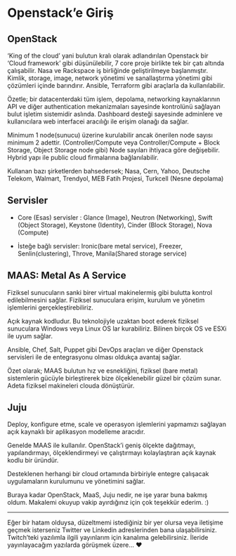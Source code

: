 # Openstack’e Giriş

## OpenStack

‘King of the cloud’ yani bulutun kralı olarak adlandırılan Openstack bir ‘Cloud framework’ gibi düşünülebilir, 7 core proje birlikte tek bir çatı altında çalışabilir. Nasa ve Rackspace iş birliğinde geliştirilmeye başlanmıştır. Kimlik, storage, image, network yönetimi ve sanallaştırma yönetimi gibi çözümleri içinde barındırır. Ansible, Terraform gibi araçlarla da kullanılabilir.

Özetle; bir datacenterdaki tüm işlem, depolama, networking kaynaklarının API ve diğer authentication mekanizmaları sayesinde kontrolünü sağlayan bulut işletim sistemidir aslında. Dashboard desteği sayesinde adminlere ve kullanıcılara web interfacei aracılığı ile erişim olanağı da sağlar.

Minimum 1 node(sunucu) üzerine kurulabilir ancak önerilen node sayısı minimum 2 adettir. (Controller/Compute veya Controller/Compute + Block Storage, Object Storage node gibi) Node sayıları ihtiyaca göre değişebilir. Hybrid yapı ile public cloud firmalarına bağlanılabilir.

Kullanan bazı şirketlerden bahsedersek; Nasa, Cern, Yahoo, Deutsche Telekom, Walmart, Trendyol, MEB Fatih Projesi, Turkcell (Nesne depolama)

## Servisler

- Core (Esas) servisler : Glance (Image), Neutron (Networking), Swift (Object Storage), Keystone (Identity), Cinder (Block Storage), Nova (Compute)

- İsteğe bağlı servisler: Ironic(bare metal service), Freezer, Senlin(clustering), Throve, Manila(Shared storage service)

## MAAS: Metal As A Service

Fiziksel sunucuların sanki birer virtual makinelermiş gibi bulutta kontrol edilebilmesini sağlar. Fiziksel sunuculara erişim, kurulum ve yönetim işlemlerini gerçekleştirebiliriz.

Açık kaynak kodludur. Bu teknolojiyle uzaktan boot ederek fiziksel sunuculara Windows veya Linux OS lar kurabiliriz. Bilinen birçok OS ve ESXi ile uyum sağlar.

Ansible, Chef, Salt, Puppet gibi DevOps araçları ve diğer Openstack servisleri ile de entegrasyonu olması oldukça avantaj sağlar.

Özet olarak; MAAS bulutun hız ve esnekliğini, fiziksel (bare metal) sistemlerin gücüyle birleştirerek bize ölçeklenebilir güzel bir çözüm sunar. Adeta fiziksel makineleri clouda dönüştürür.

## Juju

Deploy, konfigure etme, scale ve operasyon işlemlerini yapmamızı sağlayan açık kaynaklı bir aplikasyon modelleme aracıdır.

Genelde MAAS ile kullanılır. OpenStack’i geniş ölçekte dağıtmayı, yapılandırmayı, ölçeklendirmeyi ve çalıştırmayı kolaylaştıran açık kaynak kodlu bir üründür.

Desteklenen herhangi bir cloud ortamında birbiriyle entegre çalışacak uygulamaların kurulumunu ve yönetimini sağlar.

Buraya kadar OpenStack, MaaS, Juju nedir, ne işe yarar buna bakmış oldum. Makalemi okuyup vakip ayırdığınız için çok teşekkür ederim. :)

---

Eğer bir hatam olduysa, düzeltmemi istediğiniz bir yer olursa veya iletişime geçmek isterseniz Twitter ve Linkedin adreslerinden bana ulaşabilirsiniz. Twitch’teki yazılımla ilgili yayınlarım için kanalıma gelebilirsiniz. İleride yayınlayacağım yazılarda görüşmek üzere… ❤
